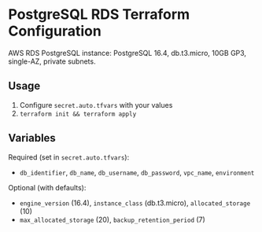 # PostgreSQL RDS Terraform Configuration

AWS RDS PostgreSQL instance: PostgreSQL 16.4, db.t3.micro, 10GB GP3, single-AZ, private subnets.

## Usage

1. Configure `secret.auto.tfvars` with your values
2. `terraform init && terraform apply`

## Variables

Required (set in `secret.auto.tfvars`):
- `db_identifier`, `db_name`, `db_username`, `db_password`, `vpc_name`, `environment`

Optional (with defaults):
- `engine_version` (16.4), `instance_class` (db.t3.micro), `allocated_storage` (10)
- `max_allocated_storage` (20), `backup_retention_period` (7)
